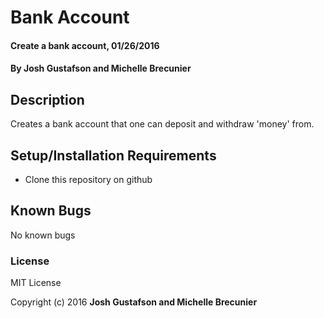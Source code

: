 # Bank Account

#### Create a bank account, 01/26/2016

#### By Josh Gustafson and Michelle Brecunier

## Description

Creates a bank account that one can deposit and withdraw 'money' from.

## Setup/Installation Requirements

* Clone this repository on github

## Known Bugs

No known bugs

### License

MIT License

Copyright (c) 2016 **Josh Gustafson and Michelle Brecunier**
